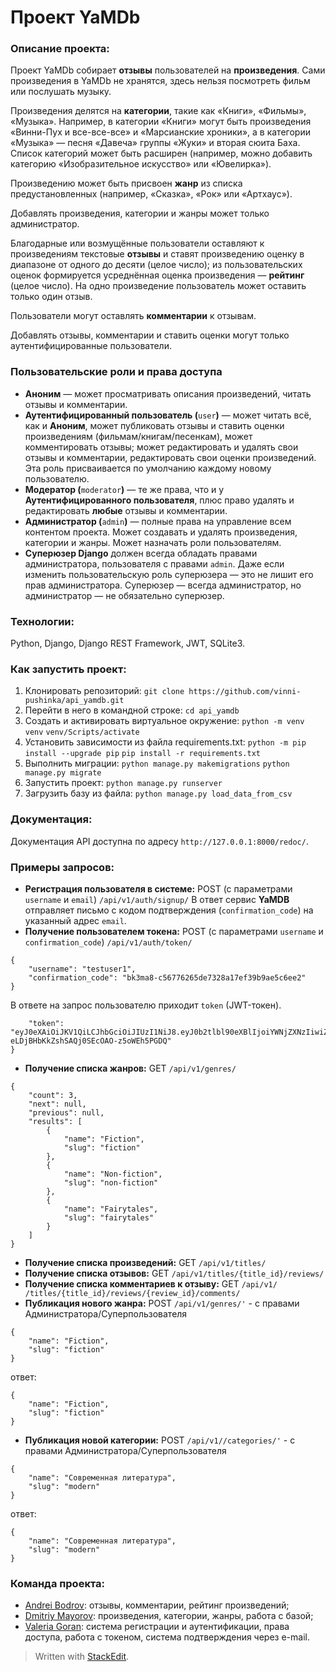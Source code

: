 # Проект YaMDb
### Описание проекта:
Проект YaMDb собирает **отзывы** пользователей на **произведения**. Сами произведения в YaMDb не хранятся, здесь нельзя посмотреть фильм или послушать музыку.

Произведения делятся на **категории**, такие как «Книги», «Фильмы», «Музыка». Например, в категории «Книги» могут быть произведения «Винни-Пух и все-все-все» и «Марсианские хроники», а в категории «Музыка» — песня «Давеча» группы «Жуки» и вторая сюита Баха. Список категорий может быть расширен (например, можно добавить категорию «Изобразительное искусство» или «Ювелирка»).

Произведению может быть присвоен **жанр** из списка предустановленных (например, «Сказка», «Рок» или «Артхаус»).

Добавлять произведения, категории и жанры может только администратор.

Благодарные или возмущённые пользователи оставляют к произведениям текстовые **отзывы** и ставят произведению оценку в диапазоне от одного до десяти (целое число); из пользовательских оценок формируется усреднённая оценка произведения — **рейтинг** (целое число). На одно произведение пользователь может оставить только один отзыв.

Пользователи могут оставлять **комментарии** к отзывам.

Добавлять отзывы, комментарии и ставить оценки могут только аутентифицированные пользователи.

### Пользовательские роли и права доступа
-   **Аноним** — может просматривать описания произведений, читать отзывы и комментарии.
-   **Аутентифицированный пользователь (**`user`**)** — может читать всё, как и **Аноним**, может публиковать отзывы и ставить оценки произведениям (фильмам/книгам/песенкам), может комментировать отзывы; может редактировать и удалять свои отзывы и комментарии, редактировать свои оценки произведений. Эта роль присваивается по умолчанию каждому новому пользователю.
-   **Модератор (**`moderator`**)** — те же права, что и у **Аутентифицированного пользователя**, плюс право удалять и редактировать **любые** отзывы и комментарии.
-   **Администратор (**`admin`**)** — полные права на управление всем контентом проекта. Может создавать и удалять произведения, категории и жанры. Может назначать роли пользователям.
-   **Суперюзер Django** должен всегда обладать правами администратора, пользователя с правами `admin`. Даже если изменить пользовательскую роль суперюзера — это не лишит его прав администратора. Суперюзер — всегда администратор, но администратор — не обязательно суперюзер.

### Технологии:
Python, Django, Django REST Framework, JWT, SQLite3.

### Как запустить проект:
1. Клонировать репозиторий:
```git clone https://github.com/vinni-pushinka/api_yamdb.git```
2. Перейти в него в командной строке:
```cd api_yamdb```
3. Cоздать и активировать виртуальное окружение:
```python -m venv venv```
```venv/Scripts/activate```
4. Установить зависимости из файла requirements.txt:
```python -m pip install --upgrade pip```
```pip install -r requirements.txt```
5. Выполнить миграции:
```python manage.py makemigrations```
```python manage.py migrate```
6. Запустить проект:
```python manage.py runserver```
7. Загрузить базу из файла:
```python manage.py load_data_from_csv```

### Документация:
Документация API доступна по адресу `http://127.0.0.1:8000/redoc/`.

### Примеры запросов:
 - **Регистрация пользователя в системе:**
POST (c параметрами `username` и `email`)
`/api/v1/auth/signup/`
В ответ сервис **YaMDB** отправляет письмо с кодом подтверждения (`confirmation_code`) на указанный адрес `email`.
- **Получение пользователем токена:**
POST (с параметрами `username` и `confirmation_code`)
 `/api/v1/auth/token/`
```
{
    "username": "testuser1",
    "confirmation_code": "bk3ma8-c56776265de7328a17ef39b9ae5c6ee2"
}
```
В ответе на запрос пользователю приходит `token` (JWT-токен).
```{
    "token": "eyJ0eXAiOiJKV1QiLCJhbGciOiJIUzI1NiJ8.eyJ0b2tlbl90eXBlIjoiYWNjZXNzIiwiZXhwIjoxNjc5Nzc3NjA5LCJqdGkiOiIxYmNlNzVkMDVhOGM0ZjcwODEyMWZkMjU3YjU4OGI2MiIsInVzZXJfaWQiOjJ8.OqelqpS-eLDjBHbKkZshSAQj0SEcOAO-z5oWEh5PGDQ"
}
```
- **Получение списка жанров:**
GET `/api/v1/genres/`
```
{
    "count": 3,
    "next": null,
    "previous": null,
    "results": [
        {
            "name": "Fiction",
            "slug": "fiction"
        },
        {
            "name": "Non-fiction",
            "slug": "non-fiction"
        },
        {
            "name": "Fairytales",
            "slug": "fairytales"
        }
    ]
}
```
- **Получение списка произведений:**
GET `/api/v1/titles/`
- **Получение списка отзывов:**
GET `/api/v1/titles/{title_id}/reviews/`
- **Получение списка комментариев к отзыву:**
GET `/api/v1/ /titles/{title_id}/reviews/{review_id}/comments/`
- **Публикация нового жанра:**
POST `/api/v1/genres/'` - c правами Администратора/Суперпользователя
```
{
    "name": "Fiction",
    "slug": "fiction"
}
```
ответ: 
```
{
    "name": "Fiction",
    "slug": "fiction"
}
```
- **Публикация новой категории:**
POST `/api/v1//categories/'` - c правами Администратора/Суперпользователя
```
{
    "name": "Современная литература",
    "slug": "modern"
}
```
ответ: 
```
{
    "name": "Современная литература",
    "slug": "modern"
}
```

### Команда проекта:
- [Andrei Bodrov](https://github.com/awesky): отзывы, комментарии, рейтинг произведений;
- [Dmitriy Mayorov](https://github.com/dmay92): произведения,   категории,  жанры, работа с базой;
- [Valeria Goran](https://github.com/vinni-pushinka): система регистрации и аутентификации, права доступа, работа с токеном, система подтверждения через e-mail.

> Written with [StackEdit](https://stackedit.io/).